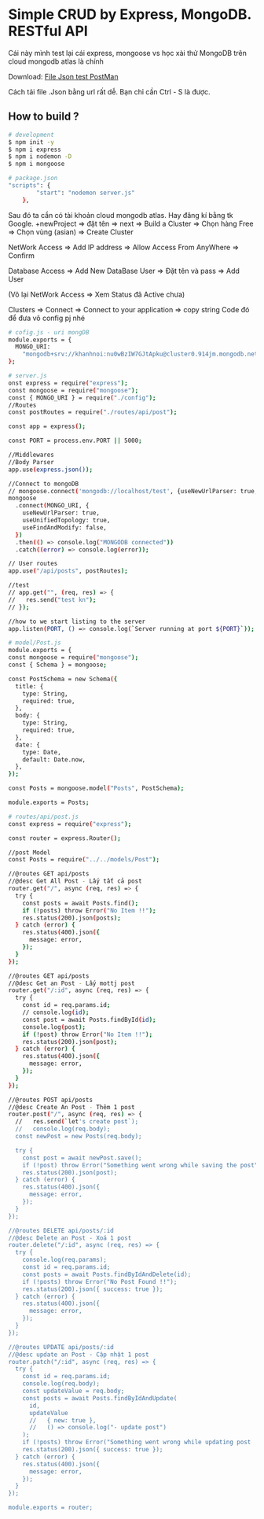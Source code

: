# Simple CRUD by Express, MongoDB. RESTful API

Cái này mình test lại cái express, mongoose vs học xài thử MongoDB trên cloud mongodb atlas là chính

Download: [File Json test PostMan](http://khanhnoi.mobie.in/json/Test+API+CRUD+Express+MongoDB.postman_collection.json)

Cách tải file .Json bằng url rất dễ. Bạn chỉ cần Ctrl - S là được.

## How to build ?

```bash
# development
$ npm init -y
$ npm i express
$ npm i nodemon -D
$ npm i mongoose

```

```bash
# package.json
"scripts": {
        "start": "nodemon server.js"
    },

```

Sau đó ta cần có tài khoản cloud mongodb atlas.
Hay đăng kí bằng tk Google.
\+newProject => đặt tên => next => Build a Cluster => Chọn hàng Free => Chọn vùng (asian) => Create Cluster

NetWork Access => Add IP address => Allow Access From AnyWhere => Confirm

Database Access => Add New DataBase User => Đặt tên và pass => Add User

(Vô lại NetWork Access => Xem Status đã Active chưa)

Clusters => Connect => Connect to your application => copy string Code đó để đưa vô config pj nhé

```bash
# cofig.js - uri mongDB
module.exports = {
  MONGO_URI:
    "mongodb+srv://khanhnoi:nu0wBzIW7GJtApku@cluster0.914jm.mongodb.net/khanhnoi?retryWrites=true&w=majority",
};
```

```bash
# server.js
onst express = require("express");
const mongoose = require("mongoose");
const { MONGO_URI } = require("./config");
//Routes
const postRoutes = require("./routes/api/post");

const app = express();

const PORT = process.env.PORT || 5000;

//Middlewares
//Body Parser
app.use(express.json());

//Connect to mongoDB
// mongoose.connect('mongodb://localhost/test', {useNewUrlParser: true, useUnifiedTopology: true});
mongoose
  .connect(MONGO_URI, {
    useNewUrlParser: true,
    useUnifiedTopology: true,
    useFindAndModify: false,
  })
  .then(() => console.log("MONGODB connected"))
  .catch((error) => console.log(error));

// User routes
app.use("/api/posts", postRoutes);

//test
// app.get("", (req, res) => {
//   res.send("test kn");
// });

//how to we start listing to the server
app.listen(PORT, () => console.log(`Server running at port ${PORT}`));

```

```bash
# model/Post.js
module.exports = {
const mongoose = require("mongoose");
const { Schema } = mongoose;

const PostSchema = new Schema({
  title: {
    type: String,
    required: true,
  },
  body: {
    type: String,
    required: true,
  },
  date: {
    type: Date,
    default: Date.now,
  },
});

const Posts = mongoose.model("Posts", PostSchema);

module.exports = Posts;

```

```bash
# routes/api/post.js
const express = require("express");

const router = express.Router();

//post Model
const Posts = require("../../models/Post");

//@routes GET api/posts
//@desc Get All Post - Lấy tất cả post
router.get("/", async (req, res) => {
  try {
    const posts = await Posts.find();
    if (!posts) throw Error("No Item !!");
    res.status(200).json(posts);
  } catch (error) {
    res.status(400).json({
      message: error,
    });
  }
});

//@routes GET api/posts
//@desc Get an Post - Lấy mottj post
router.get("/:id", async (req, res) => {
  try {
    const id = req.params.id;
    // console.log(id);
    const post = await Posts.findById(id);
    console.log(post);
    if (!post) throw Error("No Item !!");
    res.status(200).json(post);
  } catch (error) {
    res.status(400).json({
      message: error,
    });
  }
});

//@routes POST api/posts
//@desc Create An Post - Thêm 1 post
router.post("/", async (req, res) => {
  //   res.send(`let's create post`);
  //   console.log(req.body);
  const newPost = new Posts(req.body);

  try {
    const post = await newPost.save();
    if (!post) throw Error("Something went wrong while saving the post");
    res.status(200).json(post);
  } catch (error) {
    res.status(400).json({
      message: error,
    });
  }
});

//@routes DELETE api/posts/:id
//@desc Delete an Post - Xoá 1 post
router.delete("/:id", async (req, res) => {
  try {
    console.log(req.params);
    const id = req.params.id;
    const posts = await Posts.findByIdAndDelete(id);
    if (!posts) throw Error("No Post Found !!");
    res.status(200).json({ success: true });
  } catch (error) {
    res.status(400).json({
      message: error,
    });
  }
});

//@routes UPDATE api/posts/:id
//@desc update an Post - Cập nhật 1 post
router.patch("/:id", async (req, res) => {
  try {
    const id = req.params.id;
    console.log(req.body);
    const updateValue = req.body;
    const posts = await Posts.findByIdAndUpdate(
      id,
      updateValue
      //   { new: true },
      //   () => console.log("- update post")
    );
    if (!posts) throw Error("Something went wrong while updating post !!");
    res.status(200).json({ success: true });
  } catch (error) {
    res.status(400).json({
      message: error,
    });
  }
});

module.exports = router;

```
